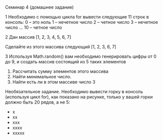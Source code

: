 Семинар 4 (домашнее задание)

1
Необходимо с помощью цикла for вывести следующие 11 строк в консоль:
0 – это ноль
1 – нечетное число
2 – четное число
3 – нечетное число
…
10 – четное число

2
Дан массив [1, 2, 3, 4, 5, 6, 7]

Сделайте из этого массива следующий [1, 2, 3, 6, 7]

3
Используя Math.random() вам необходимо генерировать цифры от 0 до 9, и создать массив состоящий из 5 таких элементов
1. Рассчитать сумму элементов этого массива
2. Найти минимальное число.
3. Найти есть ли в этом массиве число 3

Необязательное задание.
Необходимо вывести горку в консоль (используя цикл for), как показано на
рисунке, только у вашей горки должно быть 20 рядов, а не 5:

- x 
- xx
- xxx
- xxxx
- xxxxx